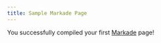 ```yaml
---
title: Sample Markade Page
---
```

You successfully compiled your first [Markade](http://markade.il.ly) page!